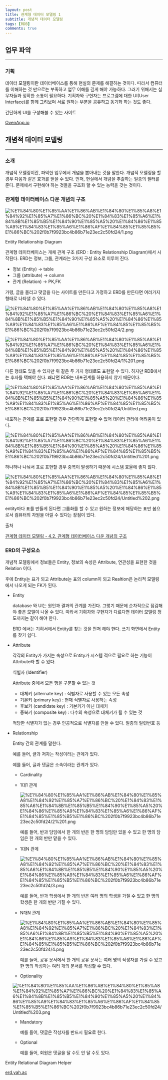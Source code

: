 ```yaml
---
layout: post
title: 관계형 데이터 모델링 1
subtitle: 개념적 데이터 모델링
tags: [RDB]
comments: true
---
```



## 업무 파악

---

### 기획

데이터 모델링이란 데이터베이스를 통해 현실의 문제를 해결하는 것이다. 따라서 컴퓨터를 이해하는 것 만으로는 부족하고 업무 이해를 깊게 해야 가능하다. 그러기 위해서는 실무자들과  정확한 소통이 필요하다. 기획자와 구현자는 프로그램에 대한 UI(User Interface)를 함께 그려보며 서로 원하는 부분을 공유하고 동기화 하는 것도 좋다.

간단하게 UI를 구성해볼 수 있는 사이트

[OvenApp.io](https://ovenapp.io/)

## 개념적 데이터 모델링

---

### 소개

개념적 모델링이란, 파악한 업무에서 개념을 뽑아내는 것을 말한다. 개념적 모델링을 할 경우 다음과 같은 효과를 얻을 수 있다. 먼저, 현실에서 개념을 추출하는 일종의 필터를 준다. 문제에서 구현해야 하는 것들을 구조화 할 수 있는 능력을 갖는 것이다.

### 관계형 데이터베이스 다운 개념의 구조

![%E1%84%80%E1%85%AA%E1%86%AB%E1%84%80%E1%85%A8%E1%84%92%E1%85%A7%E1%86%BC%20%E1%84%83%E1%85%A6%E1%84%8B%E1%85%B5%E1%84%90%E1%85%A5%20%E1%84%86%E1%85%A9%E1%84%83%E1%85%A6%E1%86%AF%E1%84%85%E1%85%B5%E1%86%BC%202f0b7f9923bc4b86b71e23ec2c50fd24/1.png](%E1%84%80%E1%85%AA%E1%86%AB%E1%84%80%E1%85%A8%E1%84%92%E1%85%A7%E1%86%BC%20%E1%84%83%E1%85%A6%E1%84%8B%E1%85%B5%E1%84%90%E1%85%A5%20%E1%84%86%E1%85%A9%E1%84%83%E1%85%A6%E1%86%AF%E1%84%85%E1%85%B5%E1%86%BC%202f0b7f9923bc4b86b71e23ec2c50fd24/1.png)

Entity Relationship Diagram

관계형 데이터베이스는 개체 관계 구조 (ERD : Entity Relationship Diagram)에서 시작된다.  ERD는 정보, 그룹, 관계라는 3가지 구성 요소로 이루어 진다.

- 정보 (Entity) → table
- 그룹 (attribute) → column
- 관계 (Relation) → PK,FK

가령, 글을 올리고 댓글을 다는 사이트를 만든다고 가정하고 ERD를 만든다면 여러가지 형태로 나타낼 수 있다.

![%E1%84%80%E1%85%AA%E1%86%AB%E1%84%80%E1%85%A8%E1%84%92%E1%85%A7%E1%86%BC%20%E1%84%83%E1%85%A6%E1%84%8B%E1%85%B5%E1%84%90%E1%85%A5%20%E1%84%86%E1%85%A9%E1%84%83%E1%85%A6%E1%86%AF%E1%84%85%E1%85%B5%E1%86%BC%202f0b7f9923bc4b86b71e23ec2c50fd24/2.png](%E1%84%80%E1%85%AA%E1%86%AB%E1%84%80%E1%85%A8%E1%84%92%E1%85%A7%E1%86%BC%20%E1%84%83%E1%85%A6%E1%84%8B%E1%85%B5%E1%84%90%E1%85%A5%20%E1%84%86%E1%85%A9%E1%84%83%E1%85%A6%E1%86%AF%E1%84%85%E1%85%B5%E1%86%BC%202f0b7f9923bc4b86b71e23ec2c50fd24/2.png)

![%E1%84%80%E1%85%AA%E1%86%AB%E1%84%80%E1%85%A8%E1%84%92%E1%85%A7%E1%86%BC%20%E1%84%83%E1%85%A6%E1%84%8B%E1%85%B5%E1%84%90%E1%85%A5%20%E1%84%86%E1%85%A9%E1%84%83%E1%85%A6%E1%86%AF%E1%84%85%E1%85%B5%E1%86%BC%202f0b7f9923bc4b86b71e23ec2c50fd24/1%201.png](%E1%84%80%E1%85%AA%E1%86%AB%E1%84%80%E1%85%A8%E1%84%92%E1%85%A7%E1%86%BC%20%E1%84%83%E1%85%A6%E1%84%8B%E1%85%B5%E1%84%90%E1%85%A5%20%E1%84%86%E1%85%A9%E1%84%83%E1%85%A6%E1%86%AF%E1%84%85%E1%85%B5%E1%86%BC%202f0b7f9923bc4b86b71e23ec2c50fd24/1%201.png)

다른 형태도 있을 수 있지만 위 같은 두 가지 형태로도 표현할 수 있다. 하지만 RDB에서는 후자를 택해야 한다. 왜냐면 RDB는 내포관계를 허용하지 않기 때문이다.

![%E1%84%80%E1%85%AA%E1%86%AB%E1%84%80%E1%85%A8%E1%84%92%E1%85%A7%E1%86%BC%20%E1%84%83%E1%85%A6%E1%84%8B%E1%85%B5%E1%84%90%E1%85%A5%20%E1%84%86%E1%85%A9%E1%84%83%E1%85%A6%E1%86%AF%E1%84%85%E1%85%B5%E1%86%BC%202f0b7f9923bc4b86b71e23ec2c50fd24/Untitled.png](%E1%84%80%E1%85%AA%E1%86%AB%E1%84%80%E1%85%A8%E1%84%92%E1%85%A7%E1%86%BC%20%E1%84%83%E1%85%A6%E1%84%8B%E1%85%B5%E1%84%90%E1%85%A5%20%E1%84%86%E1%85%A9%E1%84%83%E1%85%A6%E1%86%AF%E1%84%85%E1%85%B5%E1%86%BC%202f0b7f9923bc4b86b71e23ec2c50fd24/Untitled.png)

내포하는 관계를 표로 표현할 경우 간단하게 표현할 수 없어 데이터 관리에 어려움이 있다.

![%E1%84%80%E1%85%AA%E1%86%AB%E1%84%80%E1%85%A8%E1%84%92%E1%85%A7%E1%86%BC%20%E1%84%83%E1%85%A6%E1%84%8B%E1%85%B5%E1%84%90%E1%85%A5%20%E1%84%86%E1%85%A9%E1%84%83%E1%85%A6%E1%86%AF%E1%84%85%E1%85%B5%E1%86%BC%202f0b7f9923bc4b86b71e23ec2c50fd24/Untitled%201.png](%E1%84%80%E1%85%AA%E1%86%AB%E1%84%80%E1%85%A8%E1%84%92%E1%85%A7%E1%86%BC%20%E1%84%83%E1%85%A6%E1%84%8B%E1%85%B5%E1%84%90%E1%85%A5%20%E1%84%86%E1%85%A9%E1%84%83%E1%85%A6%E1%86%AF%E1%84%85%E1%85%B5%E1%86%BC%202f0b7f9923bc4b86b71e23ec2c50fd24/Untitled%201.png)

하나하나 나눠서 표로 표현할 경우 중복이 발생하기 때문에 시스템 효율에 좋지 않다.

![%E1%84%80%E1%85%AA%E1%86%AB%E1%84%80%E1%85%A8%E1%84%92%E1%85%A7%E1%86%BC%20%E1%84%83%E1%85%A6%E1%84%8B%E1%85%B5%E1%84%90%E1%85%A5%20%E1%84%86%E1%85%A9%E1%84%83%E1%85%A6%E1%86%AF%E1%84%85%E1%85%B5%E1%86%BC%202f0b7f9923bc4b86b71e23ec2c50fd24/Untitled%202.png](%E1%84%80%E1%85%AA%E1%86%AB%E1%84%80%E1%85%A8%E1%84%92%E1%85%A7%E1%86%BC%20%E1%84%83%E1%85%A6%E1%84%8B%E1%85%B5%E1%84%90%E1%85%A5%20%E1%84%86%E1%85%A9%E1%84%83%E1%85%A6%E1%86%AF%E1%84%85%E1%85%B5%E1%86%BC%202f0b7f9923bc4b86b71e23ec2c50fd24/Untitled%202.png)

entity마다 표를 만들게 된다면 그룹화를 할 수 있고 원하는 정보에 해당하는 표만 봄으로서 컴퓨터의 자원을 아낄 수 있다는 장점이 있다.

출처

[관계형 데이터 모델링 - 4.2. 관계형 데이터베이스 다운 개념의 구조](https://www.youtube.com/watch?v=hbZ96tnbN4M&list=PLuHgQVnccGMDF6rHsY9qMuJMd295Yk4sa&index=6)

### ERD의 구성요소

개념적 모델링에서 정보들은 Entity, 정보의 속성은 Attribute, 연관성을 표현한 것을 Relation 이다.

후에 Entity는 표가 되고 Attribute는 표의 column이 되고 Realtion은 논리적 모델링에서 나오게 되는 FK가 된다.

- Entity

    database 와 UI는 원인과 결과의 관계를 가진다. 그렇기 때문에 순차적으로 점검해야 좋은 모델이 나올 수 있다. 따라서 기획자와 구현자가 다르다면 데이터 모델링 정도까지는 같이 해야 한다.

    ERD 에서는 기획서에서 Entity를 찾는 것을 먼저 해야 한다. 쓰기 화면에서 Entity를 찾기 쉽다.

- Attribute

    각각의 Entity가 가지는 속성으로 Entity가 시스템 적으로 필요로 하는 기능이 Attribute라 할 수 있다.

    식별자 (Identifier)

    Attribute 중에서 모든 행을 구분할 수 있는 것

    - 대체키 (alternate key) : 식별자로 사용할 수 있는 모든 속성
    - 기본키 (primary key) : 현재 식별자로 사용하는 속성
    - 후보키 (candidate key) : 기본키가 아닌 대체키
    - 중복키 (composite key) : 다수의 속성으로 대체키가 될 수 있는 것

    적당한 식별자가 없는 경우 인공적으로 식별자를 만들 수 있다. 일종의 일련번호 등

- Relationship

    Entity 간의 관계를 말한다.

    예를 들어, 글과 저자는 작성이라는 관계가 있다.

    예를 들어, 글과 댓글은 소속이라는 관계가 있다.

    - Cardinality
    - 1대1 관계

        ![%E1%84%80%E1%85%AA%E1%86%AB%E1%84%80%E1%85%A8%E1%84%92%E1%85%A7%E1%86%BC%20%E1%84%83%E1%85%A6%E1%84%8B%E1%85%B5%E1%84%90%E1%85%A5%20%E1%84%86%E1%85%A9%E1%84%83%E1%85%A6%E1%86%AF%E1%84%85%E1%85%B5%E1%86%BC%202f0b7f9923bc4b86b71e23ec2c50fd24/2%201.png](%E1%84%80%E1%85%AA%E1%86%AB%E1%84%80%E1%85%A8%E1%84%92%E1%85%A7%E1%86%BC%20%E1%84%83%E1%85%A6%E1%84%8B%E1%85%B5%E1%84%90%E1%85%A5%20%E1%84%86%E1%85%A9%E1%84%83%E1%85%A6%E1%86%AF%E1%84%85%E1%85%B5%E1%86%BC%202f0b7f9923bc4b86b71e23ec2c50fd24/2%201.png)

        예를 들어, 반과 담임에서 한 개의 반은 한 명의 담임만 있을 수 있고 한 명의 담임은 한 개의 반만 맡을 수 있다.  

    - 1대N 관계

        ![%E1%84%80%E1%85%AA%E1%86%AB%E1%84%80%E1%85%A8%E1%84%92%E1%85%A7%E1%86%BC%20%E1%84%83%E1%85%A6%E1%84%8B%E1%85%B5%E1%84%90%E1%85%A5%20%E1%84%86%E1%85%A9%E1%84%83%E1%85%A6%E1%86%AF%E1%84%85%E1%85%B5%E1%86%BC%202f0b7f9923bc4b86b71e23ec2c50fd24/3.png](%E1%84%80%E1%85%AA%E1%86%AB%E1%84%80%E1%85%A8%E1%84%92%E1%85%A7%E1%86%BC%20%E1%84%83%E1%85%A6%E1%84%8B%E1%85%B5%E1%84%90%E1%85%A5%20%E1%84%86%E1%85%A9%E1%84%83%E1%85%A6%E1%86%AF%E1%84%85%E1%85%B5%E1%86%BC%202f0b7f9923bc4b86b71e23ec2c50fd24/3.png)

        예를 들어, 반과 학생에서 한 개의 반은 여러 명의 학생을 가질 수 있고 한 명의 학생은 한 개의 반만 가질 수 있다.

    - N대N 관계

        ![%E1%84%80%E1%85%AA%E1%86%AB%E1%84%80%E1%85%A8%E1%84%92%E1%85%A7%E1%86%BC%20%E1%84%83%E1%85%A6%E1%84%8B%E1%85%B5%E1%84%90%E1%85%A5%20%E1%84%86%E1%85%A9%E1%84%83%E1%85%A6%E1%86%AF%E1%84%85%E1%85%B5%E1%86%BC%202f0b7f9923bc4b86b71e23ec2c50fd24/4.png](%E1%84%80%E1%85%AA%E1%86%AB%E1%84%80%E1%85%A8%E1%84%92%E1%85%A7%E1%86%BC%20%E1%84%83%E1%85%A6%E1%84%8B%E1%85%B5%E1%84%90%E1%85%A5%20%E1%84%86%E1%85%A9%E1%84%83%E1%85%A6%E1%86%AF%E1%84%85%E1%85%B5%E1%86%BC%202f0b7f9923bc4b86b71e23ec2c50fd24/4.png)

        예를 들어, 공유 문서에서 한 개의 공유 문서는 여러 명의 작성자를 가질 수 있고 한 명의 작성자는 여러 개의 문서를 작성할 수 있다.

    - Optionality

    ![%E1%84%80%E1%85%AA%E1%86%AB%E1%84%80%E1%85%A8%E1%84%92%E1%85%A7%E1%86%BC%20%E1%84%83%E1%85%A6%E1%84%8B%E1%85%B5%E1%84%90%E1%85%A5%20%E1%84%86%E1%85%A9%E1%84%83%E1%85%A6%E1%86%AF%E1%84%85%E1%85%B5%E1%86%BC%202f0b7f9923bc4b86b71e23ec2c50fd24/Untitled%203.png](%E1%84%80%E1%85%AA%E1%86%AB%E1%84%80%E1%85%A8%E1%84%92%E1%85%A7%E1%86%BC%20%E1%84%83%E1%85%A6%E1%84%8B%E1%85%B5%E1%84%90%E1%85%A5%20%E1%84%86%E1%85%A9%E1%84%83%E1%85%A6%E1%86%AF%E1%84%85%E1%85%B5%E1%86%BC%202f0b7f9923bc4b86b71e23ec2c50fd24/Untitled%203.png)

    - Mandatory

        예를 들어, 댓글은 작성자를 반드시 필요로 한다.

    - Optional

        예를 들어, 회원은 댓글을 달 수도 안 달 수도 있다.

Entity Relational Diagram Helper

[erd.yah.ac](http://erd.yah.ac/)
